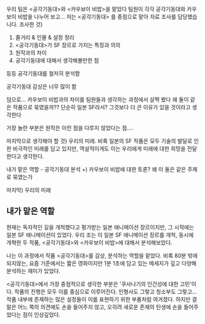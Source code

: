 
우리 팀은 <공각기동대>와 <카우보이 비밥>을 맡았다
팀원이 각각 공각기동대와 카우보이 비밥을 나누어 보고... 
저는 <공각기동대> 를 중점으로 맡아 자료 조사를 담당했습니다. 조사한 것)
1. 줄거리 & 인물 & 설정 정리
2. <공각기동대>가 SF 장르로 가지는 특징과 의의
3. 원작과의 차이
4. 공각기동대에 대해서 생각해볼만한 점

등등 공각기동대를 철저히 분석함

공각기동대 감상은 너무 많이 함

덤으로... 카우보이 비밥과의 차이를 팀원들과 생각하는 과정에서 살짝 봤다
왜 둘이 같은 작품으로 묶였을까??
단순히 일본 SF라서? 그것보다 더 큰 이유가 있을 것이라고 생각한다

가장 놀란 부분은 원작은 이런 점을 다루지 않았다는 점....

마지막으로 생각해야 할 것) 우리의 미래.
비록 일본의 SF 작품은 모두 기술의 발달로 인한 비극적인 미래를 담고 있지만, 역설적이게도 이는 우리에게 미래에 대한 희망을 전달한다고 생각한다.

내가 맡은 역할 - 공각기동대 분석
+) 카우보이 비밥에 대한 토론?
왜 이 둘은 같은 주제로 묶였는가

마지막) 우리의 미래

## 내가 맡은 역할 

현재는 독자적인 길을 개척했다고 평가받는 일본 애니메이션 장르이지만, 그 시작에는 일본 SF 애니메이션이 있었다. 우리 조는 이 일본 SF 애니메이션 장르를 개척, 동시에 개혁한 두 작품, <공각기동대>와 <카우보이 비밥>에 대해서 분석해보았다.

나는 이 과정에서 작품 <공각기동대>를 감상, 분석하는 역할을 맡았다. 비록 80분 밖에 되지않는, 요즘 기준에서는 짧은 영화이지만 1분 1초에 담고 있는 메세지가 깊고 다양해 분석하는 재미가 있었다.

<공각기동대>에서 가장 중점적으로 생각한 부분은 '쿠사나기의 인간성에 대한 고민'이다. 작품의 진행은 모두 이를 중심으로 이루어진다. 인형사도 그렇고 청소부도 그렇고... 작품 내부에 존재하는 많은 설정들이 이를 표현하기 위한 부품처럼 여겨졌다. 하지만 결말은 어느 쪽의 의견에도 손을 들어주지 않고, 오히려 새로운 존재의 탄생에 손을 들어주었다는 점이 인상깊었다. 
